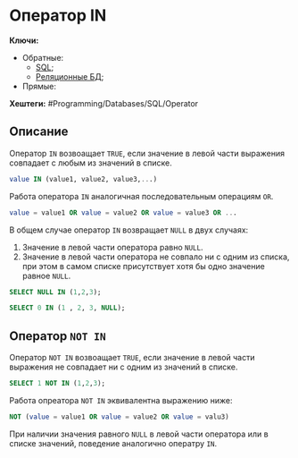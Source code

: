 
# Оператор IN

**Ключи:**
- Обратные:
	- [SQL](SQL);
	- [Реляционные БД](relative);
- Прямые:

**Хештеги:** #Programming/Databases/SQL/Operator

## Описание

Оператор `IN` возвоащает `TRUE`, если значение в левой части выражения совпадает с любым из значений в списке.

```sql
value IN (value1, value2, value3,...)
```

Работа оператора `IN` аналогичная последовательным операциям `OR`.

```sql
value = value1 OR value = value2 OR value = value3 OR ...
```

В общем случае оператор `IN` возвращает `NULL` в двух случаях:

1) Значение в левой части оператора равно `NULL`.
2) Значение в левой части оператора не совпало ни с одним из списка, при этом в самом списке присутствует хотя бы одно значение равное `NULL`.

```sql
SELECT NULL IN (1,2,3);
```

```sql
SELECT 0 IN (1 , 2, 3, NULL);
```

## Оператор `NOT IN`

Оператор `NOT IN` возвоащает `TRUE`, если значение в левой части выражения не совпадает ни с одним из значений в списке.

```sql
SELECT 1 NOT IN (1,2,3);
```

Работа опреатора `NOT IN` эквивалентна выражению ниже:

```sql
NOT (value = value1 OR value = value2 OR value = valu3)
```

При наличии значения равного `NULL` в левой части оператора или в списке значений, поведение аналогично оператру `IN`.